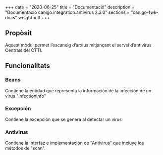 +++
date        = "2020-06-25"
title       = "Documentació"
description = "Documentació canigo.integration.antivirus 2.3.0"
sections    = "canigo-fwk-docs"
weight      = 3
+++

## Propòsit

Aquest mòdul permet l’escaneig d’arxius mitjançant el servei d’antivirus Centrals del CTTI.

## Funcionalitats

### Beans

Contiene la entidad que representa la información de la infección de un virus "InfectionInfo"

### Excepción

Contiene la excepción que se genera al detectar un virus

### Antivirus

Contiene la interfaz e implementación de "Antivirus" que incluye los métodos de "scan". 
